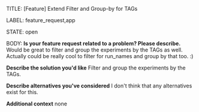 TITLE:
[Feature] Extend Filter and Group-by for TAGs

LABEL:
feature_request,app

STATE:
open

BODY:
**Is your feature request related to a problem? Please describe.**
Would be great to filter and group the experiments by the TAGs as well.
Actually could be really cool to filter for run_names and group by that too. :)

**Describe the solution you'd like**
Filter and group the experiments by the TAGs.

**Describe alternatives you've considered**
I don't think that any alternatives exist for this. 

**Additional context**
none


